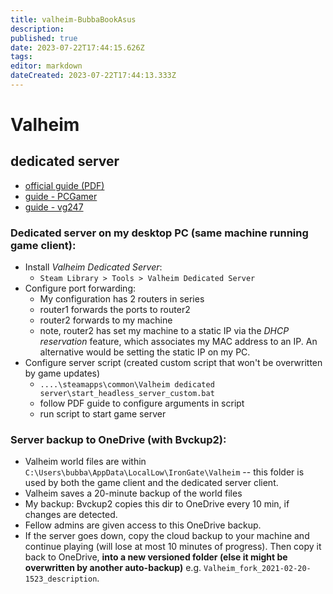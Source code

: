 ```yaml
---
title: valheim-BubbaBookAsus
description: 
published: true
date: 2023-07-22T17:44:15.626Z
tags: 
editor: markdown
dateCreated: 2023-07-22T17:44:13.333Z
---
```


# Valheim

## dedicated server

- [official guide (PDF)](assets/Valheim%20Dedicated%20Server%20Manual.pdf)
- [guide - PCGamer](https://www.pcgamer.com/valheim-multiplayer-dedicated-server/)
- [guide - vg247](https://www.vg247.com/2021/02/17/valheim-multiplayer-set-dedicated-server-co-op-options-explained/#section2)

### Dedicated server on my desktop PC (same machine running game client):
- Install *Valheim Dedicated Server*: 
  - `Steam Library > Tools > Valheim Dedicated Server`
- Configure port forwarding:
  - My configuration has 2 routers in series
  - router1 forwards the ports to router2
  - router2 forwards to my machine
  - note, router2 has set my machine to a static IP via the *DHCP reservation* feature, which associates my MAC address to an IP. An alternative would be setting the static IP on my PC.
- Configure server script (created custom script that won't be overwritten by game updates)
  - `....\steamapps\common\Valheim dedicated server\start_headless_server_custom.bat`
  - follow PDF guide to configure arguments in script
  - run script to start game server

### Server backup to OneDrive (with Bvckup2):
  - Valheim world files are within `C:\Users\bubba\AppData\LocalLow\IronGate\Valheim` -- this folder is used by both the game client and the dedicated server client.
  - Valheim saves a 20-minute backup of the world files 
  - My backup: Bvckup2 copies this dir to OneDrive every 10 min, if changes are detected.
  - Fellow admins are given access to this OneDrive backup.
  - If the server goes down, copy the cloud backup to your machine and continue playing (will lose at most 10 minutes of progress). Then copy it back to OneDrive, **into a new versioned folder (else it might be overwritten by another auto-backup)** e.g. `Valheim_fork_2021-02-20-1523_description`.
